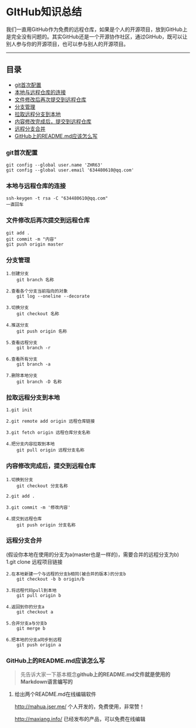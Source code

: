 # GItHub知识总结

我们一直用GitHub作为免费的远程仓库，如果是个人的开源项目，放到GitHub上是完全没有问题的。其实GitHub还是一个开源协作社区，通过GitHub，既可以让别人参与你的开源项目，也可以参与别人的开源项目。

***


## 目录
* [git首次配置](#git首次配置)
* [本地与远程仓库的连接](#本地与远程仓库的连接)
* [文件修改后再次提交到远程仓库](#文件修改后再次提交到远程仓库)
* [分支管理](#分支管理)
* [拉取远程分支到本地](#拉取远程分支到本地)
* [内容修改完成后，提交到远程仓库](#内容修改完成后，提交到远程仓库)
* [远程分支合并](#远程分支合并)
* [GitHub上的README.md应该怎么写](#GitHub上的README.md应该怎么写)

### git首次配置
    git config --global user.name 'ZHR63'
    git config --global user.email '634480610@qq.com'


### 本地与远程仓库的连接
    ssh-keygen -t rsa -C "634480610@qq.com"
    一直回车


### 文件修改后再次提交到远程仓库
    git add .
	git commit -m "内容"
	git push origin master


### 分支管理
    1.创建分支
        git branch 名称

    2.查看各个分支当前指向的对象
        git log --oneline --decorate

    3.切换分支
	    git checkout 名称
		
	4.推送分支
	    git push origin 名称
	
	5.查看远程分支
	    git branch -r
	
	6.查看所有分支
	    git branch -a
	
	7.删除本地分支
	    git branch -D 名称
    

### 拉取远程分支到本地
    1.git init
		
	2.git remote add origin 远程仓库链接
		
	3.git fetch origin 远程仓库分支名称
		
	4.把分支内容拉取到本地
	    git pull origin 远程分支名称

    
### 内容修改完成后，提交到远程仓库
    1.切换到分支
	    git checkout 分支名称
			
	2.git add .
		
	3.git commit -m '修改内容'
		
	4.提交到远程仓库
	    git push origin 分支名称

### 远程分支合并
(假设你本地在使用的分支为a(master也是一样的)，需要合并的远程分支为b)
    1.git clone 远程项目链接

    2.在本地新建一个与远程的分支b相同(被合并的版本)的分支b
        git checkout -b b origin/b
    
    3.将远程代码pull到本地
        git pull origin b

    4.返回到你的分支a
        git checkout a

    5.合并分支a与分支b
        git merge b
    
    6.把本地的分支a同步到远程
        git push origin a


### GitHub上的README.md应该怎么写

> 先告诉大家一下基本概念**github上的README.md文件就是使用的Markdown语言编写的**

1. 给出两个README.md在线编辑软件

    http://mahua.jser.me/ 个人开发的，免费使用，非常赞！

    http://maxiang.info/  已经发布的产品，可以免费在线编辑